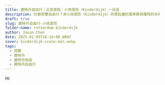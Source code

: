 ```yaml
---
title: 鹿特丹自由行｜近郊景點｜小孩堤防（Kinderdijk）一日遊
description: 計劃荷蘭自由行？來小孩堤防（Kinderdijk）欣賞壯麗的風車群與獨特的水利工程，了解荷蘭人「與海爭地」的智慧技術！適合安排鹿特丹一日遊行程，交通、票價資訊詳盡呈現。
draft: true
slug: 鹿特丹自由行-小孩堤防
folder-name: rotterdam-kinderdijk
author: Jason Chen
date: 2025-01-05T16:10:00.000Z
cover: kinderdijk-scene-min.webp
tags:
  - 荷蘭
  - 鹿特丹
  - 鹿特丹旅遊
  - 鹿特丹自由行
---
```

Hi
